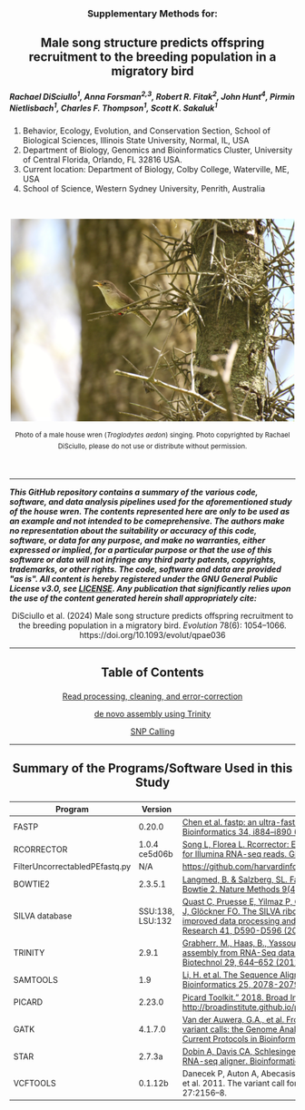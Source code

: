 <h3><p align="center">Supplementary Methods for:</p></h3>
<h2><p align="center">Male song structure predicts offspring recruitment to the breeding population in a migratory bird</p></h2>

<I><h5>Rachael DiSciullo<sup>1</sup>, Anna Forsman<sup>2,3</sup>, Robert R. Fitak<sup>2</sup>, John Hunt<sup>4</sup>, Pirmin Nietlisbach<sup>1</sup>, Charles F. Thompson<sup>1</sup>, Scott K. Sakaluk<sup>1</sup></h5></I>

1. Behavior, Ecology, Evolution, and Conservation Section, School of Biological Sciences, Illinois State University, Normal, IL, USA
2. Department of Biology, Genomics and Bioinformatics Cluster, University of Central Florida, Orlando, FL 32816 USA.
3. Current location: Department of Biology, Colby College, Waterville, ME, USA
4. School of Science, Western Sydney University, Penrith, Australia

<br>

<p align="center">
  <img src="images/DiSciullo_Image of Research at Illinois State 2020_image.jpg" alt="House Wren" width="500">
</p>
<p align="center"><sup>Photo of a male house wren (<i>Troglodytes aedon</i>) singing.  Photo copyrighted by Rachael DiSciullo, please do not use or distribute without permission.</sup>
</p>

<br>

***
___This GitHub repository contains a summary of the various code, software, and data analysis pipelines used for the aforementioned study of the house wren. The contents represented here are only to be used as an example and not intended to be comeprehensive. The authors make no representation about the suitability or accuracy of this code, software, or data for any purpose, and make no warranties, either expressed or implied, for a particular purpose or that the use of this software or data will not infringe any third party patents, copyrights, trademarks, or other rights. The code, software and data are provided "as is". All content is hereby registered under the GNU General Public License v3.0, see [LICENSE](./LICENSE). Any publication that significantly relies upon the use of the content generated herein shall appropriately cite:___

<p align="center">DiSciullo et al. (2024) Male song structure predicts offspring recruitment to the breeding population in a migratory bird. <i>Evolution</i> 78(6): 1054–1066. https://doi.org/10.1093/evolut/qpae036</p>

***
  
<h2><p align="center">Table of Contents</p></h2>
<div align="center">
 
[Read processing, cleaning, and error-correction](./read_processing.md)

[de novo assembly using Trinity](./assembly.md)

[SNP Calling](./snp-calling.md)

</div>

***

<h2><p align="center">Summary of the Programs/Software Used in this Study</p></h2>  

| Program | Version | Citation |
| --- | --- | --- |
| FASTP | 0.20.0 | [Chen et al. fastp: an ultra-fast all-in-one FASTQ preprocessor. Bioinformatics 34, i884–i890 (2018).](https://doi.org/10.1093/bioinformatics/bty560) |
| RCORRECTOR | 1.0.4 ce5d06b | [Song L, Florea L. Rcorrector: Efficient and accurate error correction for Illumina RNA-seq reads. GigaScience 4, 48 (2015).](https://doi.org/10.1186/s13742-015-0089-y) |
| FilterUncorrectabledPEfastq.py | N/A | https://github.com/harvardinformatics/TranscriptomeAssemblyTools |
| BOWTIE2 | 2.3.5.1 | [Langmed, B. & Salzberg, SL. Fast gapped-read alignment with Bowtie 2. Nature Methods 9(4), 357–359 (2012](https://dx.doi.org/10.1038%2Fnmeth.1923) |
| SILVA database | SSU:138, LSU:132 | [Quast C, Pruesse E, Yilmaz P, Gerken J, Schweer T, Yarza P, Peplies J, Glöckner FO. The SILVA ribosomal RNA gene database project: improved data processing and web-based tools. Nucleic Acids Research 41, D590-D596 (2013)](http://nar.oxfordjournals.org/content/41/D1/D590) |
| TRINITY | 2.9.1 | [Grabherr, M., Haas, B., Yassour, M. et al. Full-length transcriptome assembly from RNA-Seq data without a reference genome. Nat Biotechnol 29, 644–652 (2011)](https://doi.org/10.1038/nbt.1883) |
| SAMTOOLS | 1.9 | [Li, H. et al. The Sequence Alignment/Map format and SAMtools. Bioinformatics 25, 2078-2079 (2009).](https://doi.org/10.1093/bioinformatics/btp352) |
| PICARD | 2.23.0 | [Picard Toolkit.” 2018. Broad Institute, GitHub Repository. http://broadinstitute.github.io/picard/; Broad Institute](https://broadinstitute.github.io/picard/) |
| GATK | 4.1.7.0 | [Van der Auwera, G.A., et al. From FastQ data to high‐confidence variant calls: the Genome Analysis Toolkit best practices pipeline. Current Protocols in Bioinformatics, 43: 11.10.1-11.10.33 (2013).](https://doi.org/10.1002/0471250953.bi1110s43) |
| STAR | 2.7.3a | [Dobin A, Davis CA, Schlesinger F, et al. STAR: ultrafast universal RNA-seq aligner. Bioinformatics 29(1), 15‐21 (2013).](https://doi.org/10.1093/bioinformatics/bts635) |
| VCFTOOLS | 0.1.12b | Danecek P, Auton A, Abecasis G, Albers CA, Banks E, DePristo MA, et al. 2011. The variant call format and VCFtools. Bioinformatics. 27:2156–8. |

